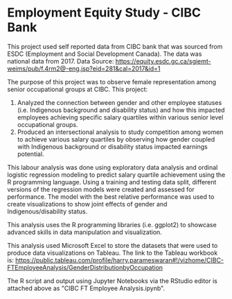 # Employment Equity Study - CIBC Bank
This project used self reported data from CIBC bank that was sourced from ESDC (Employment and Social Development Canada). 
The data was national data from 2017.
Data Source: https://equity.esdc.gc.ca/sgiemt-weims/pub/f.4rm2@-eng.jsp?eid=281&cal=2017&id=1

The purpose of this project was to observe female representation among senior occupational groups at CIBC.
This project:
 1. Analyzed the connection between gender and other employee statuses (i.e. Indigenous background and disability status) and how this impacted employees achieving specific salary quartiles within various senior level occupational groups.
 2. Produced an intersectional analysis to study competition among women to achieve various salary quartiles by observing how gender coupled with Indigenous background or disability status impacted earnings potential.

This labour analysis was done using exploratory data analysis and ordinal logistic regression modeling to predict salary quartile achievement using the R programming language.
Using a training and testing data split, different versions of the regression models were created and assessed for performance.
The model with the best relative performance was used to create visualizations to show joint effects of gender and Indigenous/disability status.

This analysis uses the R programming libraries (i.e. ggplot2) to showcase advanced skills in data manipulation and visualization. 


This analysis used Microsoft Excel to store the datasets that were used to produce data visualizations on Tableau. 
The link to the Tableau workbook is: https://public.tableau.com/profile/harry.parameswaran#!/vizhome/CIBC-FTEmployeeAnalysis/GenderDistributionbyOccupation

The R script and output using Jupyter Notebooks via the RStudio editor is attached above as "CIBC FT Employee Analysis.ipynb".
